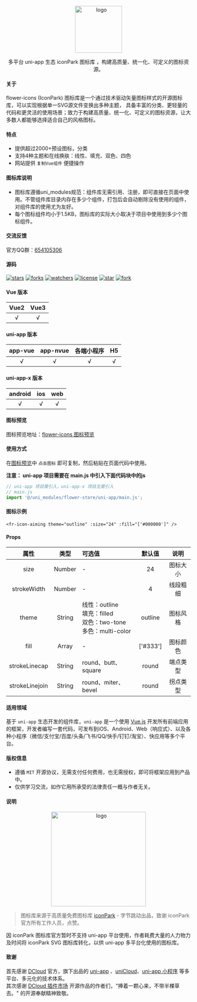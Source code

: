 <p align="center"><img alt="logo" src="https://www.flowerui.com/resource/logo/icons.png" width="128"></p>
<p align="center">多平台 uni-app 生态 iconPark 图标库 ，构建高质量、统一化、可定义的图标资源。</p>

#### 关于
flower-icons (IconPark) 图标库是一个通过技术驱动矢量图标样式的开源图标库，可以实现根据单一SVG源文件变换出多种主题， 具备丰富的分类、更轻量的代码和更灵活的使用场景；致力于构建高质量、统一化、可定义的图标资源，让大多数人都能够选择适合自己的风格图标。
#### 特点
- 提供超过2000+预设图标，分类
- 支持4种主题和在线换肤：线性、填充、双色、四色
- 网站提供 `复制Vue组件` 便捷操作

#### 图标库说明
- 图标库遵循uni_modules规范：组件库无需引用、注册，即可直接在页面中使用。不管组件库目录内存在多少个组件，打包后会自动剔除没有使用的组件，对组件库的使用尤为友好。
- 每个图标组件均小于1.5KB，图标库的实际大小取决于项目中使用到多少个图标组件。

#### 交流反馈
官方QQ群：<a target="_blank" href="https://qm.qq.com/cgi-bin/qm/qr?k=_a2CXouL0H2OvaJ8vPalp3S6DABKIoCH&jump_from=webapi&authKey=riLWFXQamGAWrXQnBW0NCCFVeodvRvAEAooJNxuNybHBCOs9w0V9yR2F1NhVsZS/">654105306</a>  
#### 源码
[![stars](https://img.shields.io/github/stars/dengqichang/flower-library?style=social)](https://github.com/dengqichang/flower-library/tree/main/uni_modules/flower-icons)
[![forks](https://img.shields.io/github/forks/dengqichang/flower-library?style=social)](https://github.com/dengqichang/flower-library/tree/main/uni_modules/flower-icons)
[![watchers](https://img.shields.io/github/watchers/dengqichang/flower-library?style=social)](https://github.com/dengqichang/flower-library/tree/main/uni_modules/flower-icons)
[![license](https://img.shields.io/github/license/dengqichang/flower-library?style=social)](https://github.com/dengqichang/flower-library/tree/main/uni_modules/flower-icons)
[![star](https://gitee.com/dengqichang/flower-library/badge/star.svg?theme=white)](https://github.com/dengqichang/flower-library/tree/main/uni_modules/flower-icons)
[![fork](https://gitee.com/dengqichang/flower-library/badge/fork.svg?theme=white)](https://github.com/dengqichang/flower-library/tree/main/uni_modules/flower-icons)

#### Vue 版本
| Vue2		| Vue3		|
| :------:	| :------:	|
| √			| √			|
#### uni-app 版本
| app-vue	| app-nvue	| 各端小程序		| H5		|
| :------:	| :------:	| :-------:		| :-------:	|
| √			| √			| √				|√			|
#### uni-app-x 版本
| android	| ios		| web		|
| :------:	| :------:	| :------:	|
| √			| √			| √			|
#### 图标预览
图标预览地址：<a target="_blank" href="https://www.flowerui.com/documents/flower-icons/icons.html">flower-icons 图标预览</a>  
#### 使用方式
在[图标预览](https://www.flowerui.com/documents/flower-icons/icons.html)中 `点击图标` 即可复制，然后粘贴在页面代码中使用。  
  
**注意： uni-app 项目需要在 main.js 中引入下面代码块中的js**
```js
// uni-app 项目需引入，uni-app-x 项目无需引入
// main.js
import '@/uni_modules/flower-store/uni-app/main.js';
```
#### 图标示例
```vue
<fr-icon-aiming theme="outline" :size="24" :fill="['#000000']" />
```
#### Props
|  属性			|  类型	|  可选值																|  默认值	|  说明		|
|  :----:		| :----:|  :----																| :----:	|  :----:	|
| size			| Number| -																		| 24		|图标大小	|
| strokeWidth	| Number| -																		| 4			|线段粗细	|
| theme			| String| 线性：outline<br/>填充：filled<br>双色：two-tone<br>多色：multi-color	| outline	|图标风格	|
| fill			| Array	| -																		| ['#333']	|图标颜色	|
| strokeLinecap	| String| round、butt、square													| round		|端点类型	|
| strokeLinejoin| String| round、miter、bevel													| round		|拐点类型	|
#### 适用领域
基于 `uni-app` 生态开发的组件库，`uni-app` 是一个使用 [Vue.js](https://vuejs.org/) 开发所有前端应用的框架，开发者编写一套代码，可发布到iOS、Android、Web（响应式）、以及各种小程序（微信/支付宝/百度/头条/飞书/QQ/快手/钉钉/淘宝）、快应用等多个平台。
#### 版权信息
- 遵循 `MIT` 开源协议，无需支付任何费用，也无需授权，即可将框架应用到产品中。
- 仅供学习交流，如作它用所承受的法律责任一概与作者无关。

#### 说明
<p align="center"><img alt="logo" src="https://lf1-cdn2-tos.bytegoofy.com/bydesign/iconparksite/static/media/logo_with_name.598fc011.svg" width="258"></p>  

> 图标库来源于高质量免费图标库 [iconPark](https://iconpark.oceanengine.com) - 字节跳动出品，致谢 iconPark 官方所有工作人员，点赞。

因 iconPark 图标库官方暂时不支持 uni-app 平台使用，作者耗费大量的人力物力及时间将 iconPark SVG 图标库转化，以供 uni-app 多平台化使用的图标库。
#### 致谢
首先感谢 [DCloud](https://www.dcloud.io/) 官方，旗下出品的 [uni-app](https://uniapp.dcloud.net.cn/) 、[uniCloud](https://uniapp.dcloud.net.cn/uniCloud/)、[uni-app 小程序](https://nativesupport.dcloud.net.cn/README) 等多平台、多元化的技术体系。  
其次感谢 [DCloud 插件市场](https://ext.dcloud.net.cn/) 开源作品的作者们，"捧着一颗心来，不带半棵草去。" 的开源奉献精神致敬。
